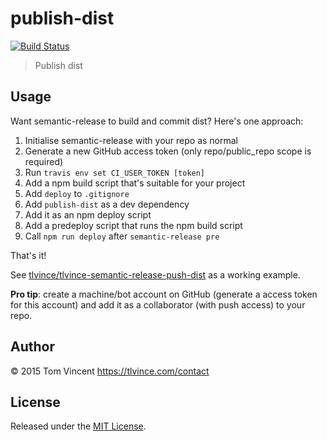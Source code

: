 # publish-dist

[![Build Status][travis-image]][travis-url]

> Publish dist

[travis-image]: https://img.shields.io/travis/tlvince/publish-dist.svg
[travis-url]: https://travis-ci.org/tlvince/publish-dist

## Usage

Want semantic-release to build and commit dist? Here's one approach:

1. Initialise semantic-release with your repo as normal
2. Generate a new GitHub access token (only repo/public_repo scope is required)
3. Run `travis env set CI_USER_TOKEN [token]`
4. Add a npm build script that's suitable for your project
5. Add `deploy` to `.gitignore`
6. Add `publish-dist` as a dev dependency
7. Add it as an npm deploy script
8. Add a predeploy script that runs the npm build script
9. Call `npm run deploy` after `semantic-release pre`

That's it!

See [tlvince/tlvince-semantic-release-push-dist][1] as a working example.

[1]: https://github.com/tlvince/tlvince-semantic-release-push-dist

**Pro tip**: create a machine/bot account on GitHub (generate a access token
for this account) and add it as a collaborator (with push access) to your repo.

## Author

© 2015 Tom Vincent <https://tlvince.com/contact>

## License

Released under the [MIT License](http://tlvince.mit-license.org).
